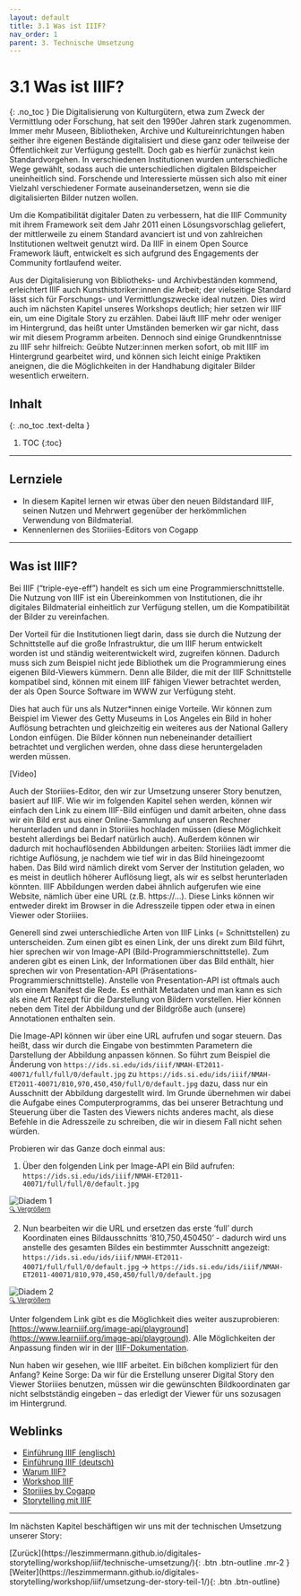 ```yaml
---
layout: default
title: 3.1 Was ist IIIF?
nav_order: 1
parent: 3. Technische Umsetzung
---
```

# 3.1 Was ist IIIF?
{: .no_toc }
Die Digitalisierung von Kulturgütern, etwa zum Zweck der Vermittlung oder Forschung, hat seit den 1990er Jahren stark zugenommen. Immer mehr Museen, Bibliotheken, Archive und Kultureinrichtungen haben seither ihre eigenen Bestände digitalisiert und diese ganz oder teilweise der Öffentlichkeit zur Verfügung gestellt. Doch gab es hierfür zunächst kein Standardvorgehen. In verschiedenen Institutionen wurden unterschiedliche Wege gewählt, sodass auch die unterschiedlichen digitalen Bildspeicher uneinheitlich sind. Forschende und Interessierte müssen sich also mit einer Vielzahl verschiedener Formate auseinandersetzen, wenn sie die digitalisierten Bilder nutzen wollen.

Um die Kompatibilität digitaler Daten zu verbessern, hat die IIIF Community mit ihrem Framework seit dem Jahr 2011 einen Lösungsvorschlag geliefert, der mittlerweile zu einem Standard avanciert ist und von zahlreichen Institutionen weltweit genutzt wird. Da IIIF in einem Open Source Framework läuft, entwickelt es sich aufgrund des Engagements der Community fortlaufend weiter.

Aus der Digitalisierung von Bibliotheks- und Archivbeständen kommend, erleichtert IIIF auch Kunsthistoriker:innen die Arbeit; der vielseitige Standard lässt sich für Forschungs- und Vermittlungszwecke ideal nutzen. Dies wird auch im nächsten Kapitel unseres Workshops deutlich; hier setzen wir IIIF ein, um eine Digitale Story zu erzählen. Dabei läuft IIIF mehr oder weniger im Hintergrund, das heißt unter Umständen bemerken wir gar nicht, dass wir mit diesem Programm arbeiten. Dennoch sind einige Grundkenntnisse zu IIIF sehr hilfreich: Geübte Nutzer:innen merken sofort, ob mit IIIF im Hintergrund gearbeitet wird, und können sich leicht einige Praktiken aneignen, die die Möglichkeiten in der Handhabung digitaler Bilder wesentlich erweitern.

## Inhalt
{: .no_toc .text-delta }

1. TOC
{:toc}

---

## Lernziele
 - In diesem Kapitel lernen wir etwas über den neuen Bildstandard IIIF, seinen Nutzen und Mehrwert gegenüber der herkömmlichen Verwendung von Bildmaterial.
- Kennenlernen des Storiiies-Editors von Cogapp

---

## Was ist IIIF?
Bei IIIF (“triple-eye-eff”) handelt es sich um eine Programmierschnittstelle. Die Nutzung von IIIF ist ein Übereinkommen von Institutionen, die ihr digitales Bildmaterial einheitlich zur Verfügung stellen, um die Kompatibilität der Bilder zu vereinfachen.

Der Vorteil für die Institutionen liegt darin, dass sie durch die Nutzung der Schnittstelle auf die große Infrastruktur, die um IIIF herum entwickelt worden ist und ständig weiterentwickelt wird, zugreifen können. Dadurch muss sich zum Beispiel nicht jede Bibliothek um die Programmierung eines eigenen Bild-Viewers kümmern. Denn alle Bilder, die mit der IIIF Schnittstelle kompatibel sind, können mit einem IIIF fähigen Viewer betrachtet werden, der als Open Source Software im WWW zur Verfügung steht.

Dies hat auch für uns als Nutzer*innen einige Vorteile. Wir können zum Beispiel im Viewer des Getty Museums in Los Angeles ein Bild in hoher Auflösung betrachten und gleichzeitig ein weiteres aus der National Gallery London einfügen. Die Bilder können nun nebeneinander detailliert betrachtet und verglichen werden, ohne dass diese heruntergeladen werden müssen.

[Video]

Auch der Storiiies-Editor, den wir zur Umsetzung unserer Story benutzen, basiert auf IIIF. Wie wir im folgenden Kapitel sehen werden, können wir einfach den Link zu einem IIIF-Bild einfügen und damit arbeiten, ohne dass wir ein Bild erst aus einer Online-Sammlung auf unseren Rechner herunterladen und dann in Storiiies hochladen müssen (diese Möglichkeit besteht allerdings bei Bedarf natürlich auch). Außerdem können wir dadurch mit hochauflösenden Abbildungen arbeiten:  Storiiies lädt immer die richtige Auflösung, je nachdem wie tief wir in das Bild hineingezoomt haben. Das Bild wird nämlich direkt vom Server der Institution geladen, wo es meist in deutlich höherer Auflösung liegt, als wir es selbst herunterladen könnten. IIIF Abbildungen werden dabei ähnlich aufgerufen wie eine Website, nämlich über eine URL (z.B. https://…). Diese Links können wir entweder direkt im Browser in die Adresszeile tippen oder etwa in einen Viewer oder Storiiies.

Generell sind zwei unterschiedliche Arten von IIIF Links (= Schnittstellen) zu unterscheiden. Zum einen gibt es einen Link, der uns direkt zum Bild führt, hier sprechen wir von Image-API (Bild-Programmierschnittstelle). Zum anderen gibt es einen Link, der Informationen über das Bild enthält, hier sprechen wir von Presentation-API (Präsentations-Programmierschnittstelle). Anstelle von Presentation-API ist oftmals auch von einem Manifest die Rede. Es enthält Metadaten und man kann es sich als eine Art Rezept für die Darstellung von Bildern vorstellen. Hier können neben dem Titel der Abbildung und der Bildgröße auch (unsere) Annotationen enthalten sein.

Die Image-API können wir über eine URL aufrufen und sogar steuern. Das heißt, dass wir durch die Eingabe von bestimmten Parametern die Darstellung der Abbildung anpassen können. So führt zum Beispiel die Änderung von ```https://ids.si.edu/ids/iiif/NMAH-ET2011-40071/full/full/0/default.jpg``` zu ```https://ids.si.edu/ids/iiif/NMAH-ET2011-40071/810,970,450,450/full/0/default.jpg``` dazu, dass nur ein Ausschnitt der Abbildung dargestellt wird. Im Grunde übernehmen wir dabei die Aufgabe eines Computerprogramms, das bei unserer Betrachtung und Steuerung über die Tasten des Viewers nichts anderes macht, als diese Befehle in die Adresszeile zu schreiben, die wir in diesem Fall nicht sehen würden.

Probieren wir das Ganze doch einmal aus:

1. Über den folgenden Link per Image-API ein Bild aufrufen: ```https://ids.si.edu/ids/iiif/NMAH-ET2011-40071/full/full/0/default.jpg```

![Diadem 1](https://leszimmermann.github.io/digitales-storytelling/img/umsetzung/Diadem-1.png)
<p style="font-size: 0.8em;margin-top:-15px;"><a href="https://leszimmermann.github.io/digitales-storytelling/img/umsetzung/Diadem-1.png" target="_blank" rel="noopener noreferrer">&#128269; Vergrößern</a></p>

2. Nun bearbeiten wir die URL und ersetzen das erste ‘full’ durch Koordinaten eines Bildausschnitts ‘810,750,450450’ - dadurch wird uns anstelle des gesamten Bildes ein bestimmter Ausschnitt angezeigt: ```https://ids.si.edu/ids/iiif/NMAH-ET2011-40071/full/full/0/default.jpg``` ->
```https://ids.si.edu/ids/iiif/NMAH-ET2011-40071/810,970,450,450/full/0/default.jpg```

![Diadem 2](https://leszimmermann.github.io/digitales-storytelling/img/umsetzung/Diadem-2.png)
<p style="font-size: 0.8em;margin-top:-15px;"><a href="https://leszimmermann.github.io/digitales-storytelling/img/umsetzung/Diadem-2.png" target="_blank" rel="noopener noreferrer">&#128269; Vergrößern</a></p>

Unter folgendem Link gibt es die Möglichkeit dies weiter auszuprobieren: [https://www.learniiif.org/image-api/playground](https://www.learniiif.org/image-api/playground).
Alle Möglichkeiten der Anpassung finden wir in der [IIIF-Dokumentation](https://iiif.io/api/image/2.1/).

Nun haben wir gesehen, wie IIIF arbeitet. Ein bißchen kompliziert für den Anfang? Keine Sorge: Da wir für die Erstellung unserer Digital Story den Viewer Storiiies benutzen, müssen wir die gewünschten Bildkoordinaten gar nicht selbstständig eingeben – das erledigt der Viewer für uns sozusagen im Hintergrund.

## Weblinks
- [Einführung IIIF (englisch)](https://youtu.be/wVjrqsqzwNI)
- [Einführung IIIF (deutsch)](https://av.tib.eu/media/34932)
- [Warum IIIF?](https://blog.cogapp.com/wtf-iiif-995ca796e654)
- [Workshop IIIF](https://training.iiif.io/iiif-online-workshop/)
- [Storiiies by Cogapp](https://storiiies.cogapp.com/)
- [Storytelling mit IIIF](https://canvas-panel.digirati.com/#/about)

---

Im nächsten Kapitel beschäftigen wir uns mit der technischen Umsetzung unserer Story:

<span class="fs-8">
[Zurück](https://leszimmermann.github.io/digitales-storytelling/workshop/iiif/technische-umsetzung/){: .btn .btn-outline .mr-2 } 
</span>
<span class="fs-8">
[Weiter](https://leszimmermann.github.io/digitales-storytelling/workshop/iiif/umsetzung-der-story-teil-1/){: .btn .btn-outline}
</span>